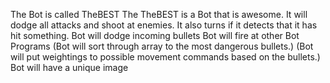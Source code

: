 The Bot is called TheBEST 
The TheBEST is a Bot that is awesome. It will dodge all attacks and shoot at
enemies. It also turns if it detects that it has hit something.
Bot will dodge incoming bullets Bot
will fire at other Bot Programs (Bot will sort through array to
the most dangerous bullets.) (Bot will put weightings to possible
movement commands based on the bullets.) Bot will have a unique image
